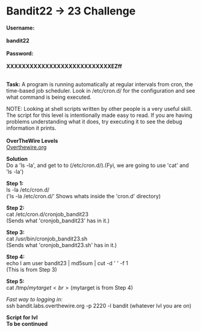 # Bandit22 -> 23 Challenge

**Username:**
<br>
<br>
**bandit22**
<br>
<br>
**Password:**
<br>
<br>
**XXXXXXXXXXXXXXXXXXXXXXXXXXXEZff**
<br>
<br>

**Task:**
A program is running automatically at regular intervals from cron, the time-based job scheduler. 
Look in /etc/cron.d/ for the configuration and see what command is being executed.

NOTE: Looking at shell scripts written by other people is a very useful skill. The script for this level is intentionally made easy to read. 
If you are having problems understanding what it does, try executing it to see the debug information it prints.
<br>
<br>
**OverTheWire Levels**
<br>
[Overthewire.org](https://overthewire.org/wargames/bandit/bandit23.html)

**Solution**
<br>
Do a 'ls -la', and get to to (/etc/cron.d/).(Fyi, we are going to use 'cat' and 'ls -la')

**Step 1:**
<br>
ls -la /etc/cron.d/
<br>
('ls -la /etc/cron.d/' Shows whats inside the 'cron.d' directory)

**Step 2:**
<br>
cat /etc/cron.d/cronjob_bandit23
<br>
(Sends what 'cronjob_bandit23' has in it.)

**Step 3:**
<br>
cat /usr/bin/cronjob_bandit23.sh
<br>
(Sends what 'cronjob_bandit23.sh' has in it.)

**Step 4:**
<br>
echo I am user bandit23 | md5sum | cut -d ' ' -f 1
<br>
(This is from Step 3)

**Step 5:**
<br>
cat /tmp/$mytarget
<br>
($mytarget is from Step 4)

*Fast way to logging in:*
<br>
ssh bandit.labs.overthewire.org -p 2220 -l bandit (whatever lvl you are on)

**Script for lvl**
<br>
**To be continued**
